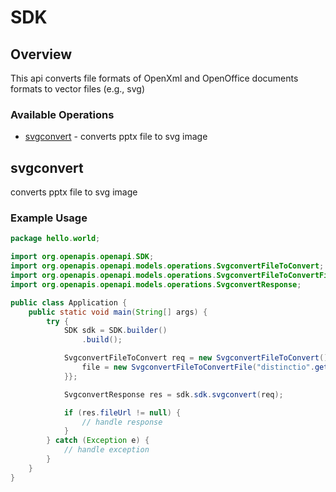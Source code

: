 # SDK

## Overview

This api converts file formats of OpenXml and OpenOffice documents formats to vector files (e.g., svg)

### Available Operations

* [svgconvert](#svgconvert) - converts pptx file to svg image

## svgconvert

converts pptx file to svg image

### Example Usage

```java
package hello.world;

import org.openapis.openapi.SDK;
import org.openapis.openapi.models.operations.SvgconvertFileToConvert;
import org.openapis.openapi.models.operations.SvgconvertFileToConvertFile;
import org.openapis.openapi.models.operations.SvgconvertResponse;

public class Application {
    public static void main(String[] args) {
        try {
            SDK sdk = SDK.builder()
                .build();

            SvgconvertFileToConvert req = new SvgconvertFileToConvert() {{
                file = new SvgconvertFileToConvertFile("distinctio".getBytes(), "quibusdam");;
            }};            

            SvgconvertResponse res = sdk.sdk.svgconvert(req);

            if (res.fileUrl != null) {
                // handle response
            }
        } catch (Exception e) {
            // handle exception
        }
    }
}
```
